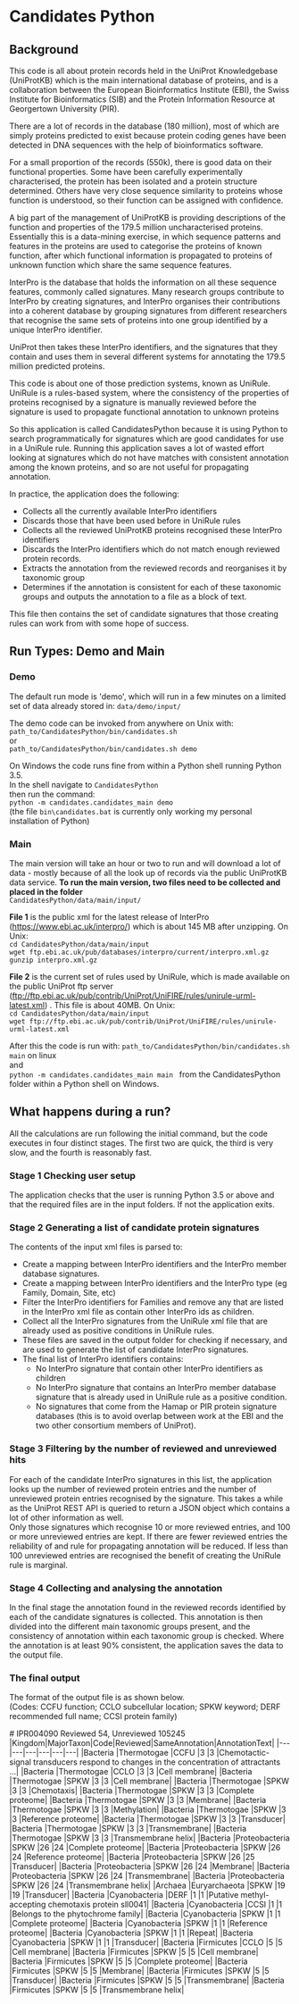 
# Candidates Python
## Background
This code is all about protein records held in the UniProt Knowledgebase (UniProtKB) which is the main international database of proteins, and is a collaboration between the European Bioinformatics Institute (EBI), the Swiss Institute for Bioinformatics (SIB) and the Protein Information Resource at Georgertown University (PIR).

There are a lot of records in the database (180 million), most of which are simply proteins predicted to exist because protein coding genes have been detected in DNA sequences with the help of bioinformatics software.

For a small proportion of the records (550k), there is good data on their functional properties. Some have been carefully experimentally characterised, the protein has been isolated and a protein structure determined. Others have very close sequence similarity to proteins whose function is understood, so their function can be assigned with confidence.

A big part of the management of UniProtKB is providing descriptions of the function and properties of the 179.5 million uncharacterised proteins. Essentially this is a data-mining exercise, in which sequence patterns and features in the proteins are used to categorise the proteins of known function, after which functional information is propagated to proteins of unknown function which share the same sequence features.

InterPro is the database that holds the information on all these sequence features, commonly called signatures. Many research groups contribute to InterPro by creating signatures, and InterPro organises their contributions into a coherent database by grouping signatures from different researchers that recognise the same sets of proteins into one group identified by a unique InterPro identifier.

UniProt then takes these InterPro identifiers, and the signatures that they contain and uses them in several different systems for annotating the 179.5 million predicted proteins.

This code is about one of those prediction systems, known as UniRule. UniRule is a rules-based system, where the consistency of the properties of proteins recognised by a signature is manually reviewed before the signature is used to propagate functional annotation to unknown proteins

So this application is called CandidatesPython because it is using Python to search programmatically for signatures which are good candidates for use in a UniRule rule. Running this application saves a lot of wasted effort looking at signatures which do not have matches with consistent annotation among the known proteins, and so are not useful for propagating annotation.

In practice, the application does the following:  
 - Collects all the currently available InterPro identifiers
 - Discards those that have been used before in UniRule rules
 - Collects all the reviewed UniProtKB proteins recognised these InterPro identifiers
  - Discards the InterPro identifiers which do not match enough reviewed protein records.
 - Extracts the annotation from the reviewed records and reorganises it by taxonomic group
 - Determines if the annotation is consistent for each of these taxonomic groups and outputs the annotation to a file as a block of text.  
 
 This file then contains the set of candidate signatures that those creating rules can work from with some hope of success.
 
 

## Run Types: Demo and Main
### Demo
The default run mode is 'demo', which will run in a few minutes on a limited set of data already stored in: ``data/demo/input/``

The demo code can be invoked from anywhere on Unix with:   
``path_to/CandidatesPython/bin/candidates.sh``  
or  
 ``path_to/CandidatesPython/bin/candidates.sh demo``  

On Windows the code runs fine from within a Python shell running Python 3.5.  
In the shell navigate to 
``CandidatesPython``  
then run the command:  
``python -m candidates.candidates_main demo ``  
(the file ``bin\candidates.bat`` is currently only working my personal installation of Python)

### Main
The main version will take an hour or two to run and will download a lot of data - mostly because of all the look up of records via the public UniProtKB data service. **To run the main version, two files need to be collected and placed in the folder**  
``CandidatesPython/data/main/input/``

**File 1** is the public xml for the latest release of InterPro (https://www.ebi.ac.uk/interpro/) which is about 145 MB after unzipping. On Unix:   
``cd CandidatesPython/data/main/input``  
``wget ftp.ebi.ac.uk/pub/databases/interpro/current/interpro.xml.gz``  
``gunzip interpro.xml.gz``  

**File 2** is the current set of rules used by UniRule, which is made available on the public UniProt ftp server (ftp://ftp.ebi.ac.uk/pub/contrib/UniProt/UniFIRE/rules/unirule-urml-latest.xml) . This file is about 40MB. On Unix:  
``cd CandidatesPython/data/main/input``  
``wget ftp://ftp.ebi.ac.uk/pub/contrib/UniProt/UniFIRE/rules/unirule-urml-latest.xml``  

After this the code is run with:
``path_to/CandidatesPython/bin/candidates.sh main``  on linux  
and  
``python -m candidates.candidates_main main ``   from the CandidatesPython folder within a Python shell on Windows.

## What happens during a run?
All the calculations are run following the initial command, but the code executes in four distinct stages. The first two are quick, the third is very slow, and the fourth is reasonably fast.

### Stage 1 Checking user setup
The application checks that the user is running Python 3.5 or above and that the required files are in the input folders. If not the application exits.

### Stage 2 Generating a list of candidate protein signatures
The contents of the input xml files is parsed to:
-  Create a mapping between InterPro identifiers and the InterPro member database signatures.
-  Create a mapping between InterPro identifiers and the InterPro type (eg Family, Domain, Site, etc)
-  Filter the InterPro identifiers for Families and remove any that are listed in the InterPro xml file as contain other InterPro ids as children.
- Collect all the InterPro signatures from the UniRule xml file that are already used as positive conditions in UniRule rules.
- These files are saved in the output folder for checking if necessary, and are used to generate the list of candidate InterPro signatures.
- The final list of InterPro identifiers contains:
   -  No InterPro signature that contain other InterPro identifiers as children
   -  No InterPro signature that contains an InterPro member database signature that is already used in UniRule rule as a positive condition.
   -  No signatures that come from the Hamap or PIR protein signature databases (this is to avoid overlap between work at the EBI and the two other consortium members of UniProt).

### Stage 3 Filtering by the number of reviewed and unreviewed hits
For each of the candidate InterPro signatures in this list, the application looks up the number of reviewed protein entries and the number of unreviewed protein entries recognised by the signature. This takes a while as the UniProt REST API is queried to return a JSON object which contains a lot of other information as well.  
Only those signatures which recognise 10 or more reviewed entries, and 100 or more unreviewed entries are kept. If there are fewer reviewed entries the reliability of and rule for propagating annotation will be reduced. If less than 100 unreviewed entries are recognised the benefit of creating the UniRule rule is marginal.  

### Stage 4 Collecting and analysing the annotation 
In the final stage the annotation found in the reviewed records identified by each of the candidate signatures is collected. This annotation is then divided into the different main taxonomic groups present, and the consistency of annotation within each taxonomic group is checked. Where the annotation is at least 90% consistent,  the application saves the data to the output file.

### The final output

The format of the output file is as shown below.  
(Codes: CCFU function; CCLO subcellular location; SPKW keyword; DERF recommended full name; CCSI protein family)

\# IPR004090  Reviewed 54, Unreviewed 105245
|Kingdom|MajorTaxon|Code|Reviewed|SameAnnotation|AnnotationText|
|---|---|---|---|---|---|
|Bacteria |Thermotogae    |CCFU    |3    |3    |Chemotactic-signal transducers respond to changes in the concentration of attractants ...|
|Bacteria |Thermotogae    |CCLO    |3    |3    |Cell membrane|
|Bacteria |Thermotogae    |SPKW    |3    |3    |Cell membrane|
|Bacteria |Thermotogae    |SPKW    |3    |3    |Chemotaxis|
|Bacteria |Thermotogae    |SPKW    |3    |3    |Complete proteome|
|Bacteria |Thermotogae    |SPKW    |3    |3    |Membrane|
|Bacteria |Thermotogae    |SPKW    |3    |3    |Methylation|
|Bacteria |Thermotogae    |SPKW    |3    |3    |Reference proteome|
|Bacteria |Thermotogae    |SPKW    |3    |3    |Transducer|
|Bacteria |Thermotogae    |SPKW    |3    |3    |Transmembrane|
|Bacteria |Thermotogae    |SPKW    |3    |3    |Transmembrane helix|
|Bacteria |Proteobacteria    |SPKW    |26    |24    |Complete proteome|
|Bacteria |Proteobacteria    |SPKW    |26    |24    |Reference proteome|
|Bacteria |Proteobacteria    |SPKW    |26    |25    |Transducer|
|Bacteria |Proteobacteria    |SPKW    |26    |24    |Membrane|
|Bacteria |Proteobacteria    |SPKW    |26    |24    |Transmembrane|
|Bacteria |Proteobacteria    |SPKW    |26    |24    |Transmembrane helix|
|Archaea |Euryarchaeota    |SPKW    |19    |19    |Transducer|
|Bacteria |Cyanobacteria    |DERF    |1    |1    |Putative methyl-accepting chemotaxis protein sll0041|
|Bacteria |Cyanobacteria    |CCSI    |1    |1    |Belongs to the phytochrome family|
|Bacteria |Cyanobacteria    |SPKW    |1    |1    |Complete proteome|
|Bacteria |Cyanobacteria    |SPKW    |1    |1    |Reference proteome|
|Bacteria |Cyanobacteria    |SPKW    |1    |1    |Repeat|
|Bacteria |Cyanobacteria    |SPKW    |1    |1    |Transducer|
|Bacteria |Firmicutes    |CCLO    |5    |5    |Cell membrane|
|Bacteria |Firmicutes    |SPKW    |5    |5    |Cell membrane|
|Bacteria |Firmicutes    |SPKW    |5    |5    |Complete proteome|
|Bacteria |Firmicutes    |SPKW    |5    |5    |Membrane|
|Bacteria |Firmicutes    |SPKW    |5    |5    |Transducer|
|Bacteria |Firmicutes    |SPKW    |5    |5    |Transmembrane|
|Bacteria |Firmicutes    |SPKW    |5    |5    |Transmembrane helix|






